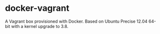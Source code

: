 docker-vagrant
==============

A Vagrant box provisioned with Docker. Based on Ubuntu Precise 12.04 64-bit with a kernel upgrade to 3.8.
